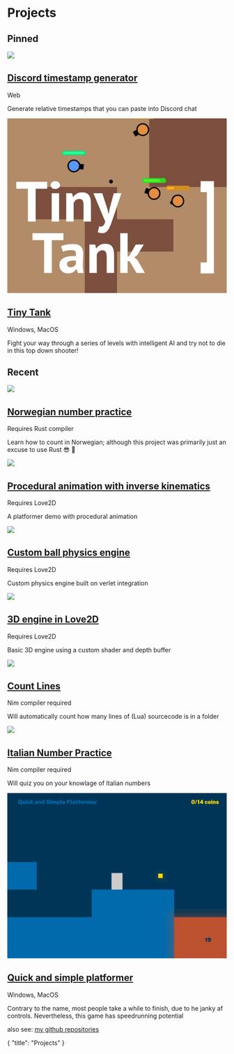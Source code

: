 # Projects

## Pinned 

<div class=largeLink>
	<a href="https://discordtimestampgenerator.netlify.app/">
		<img src="https://cdn.discordapp.com/attachments/577832597686583310/918749004714639400/Screen_Shot_2021-12-10_at_14.20.21.png">
	</a>
	<div>
		<a href="https://discordtimestampgenerator.netlify.app/">
			<h2>Discord timestamp generator <span class="fas fa-external-link-alt"></h2>
		</a>
		<span class="tag">Web</span>
		<p>Generate relative timestamps that you can paste into Discord chat</p>
	</div>
</div>
<p></p>
<div class=largeLink>
	<a href="https://dot32.itch.io/tiny-tank">
		<img src="/projects/tinytankthumb.png">
	</a>
	<div>
		<a href="https://dot32.itch.io/tiny-tank">
			<h2>Tiny Tank <span class="fas fa-external-link-alt"></h2>
		</a>
		<span class="tag">Windows, MacOS</span>
		<p>Fight your way through a series of levels with intelligent AI and try not to die in this top down shooter!</p>
	</div>
</div>
<p></p>
<!-- <hr> -->

## Recent

<div class=largeLink>
	<a href="https://github.com/Dot32IsCool/norwegian-numbers">
		<img src="https://cdn.discordapp.com/attachments/577832597686583310/918064935395807273/Screen_Shot_2021-12-08_at_17.02.01.png">
	</a>
	<div> 
		<a href="https://github.com/Dot32IsCool/norwegian-numbers">
			<h2>Norwegian number practice <span class="fas fa-external-link-alt"></h2>
		</a>
		<span class="tag">Requires Rust compiler</span>
		<p>Learn how to count in Norwegian; although this project was primarily just an excuse to use Rust 😎 🦀</p>
	</div>
</div>
<p></p>
<div class=largeLink>
	<a href="https://github.com/Dot32IsCool/platformer">
		<img src="https://cdn.discordapp.com/attachments/577832597686583310/917718774134763520/Screen_Shot_2021-12-07_at_18.06.27.png">
	</a>
	<div> 
		<a href="https://github.com/Dot32IsCool/platformer">
			<h2>Procedural animation with inverse kinematics <span class="fas fa-external-link-alt"></h2>
		</a>
		<span class="tag">Requires Love2D</span>
		<p>A platformer demo with procedural animation</p>
	</div>
</div>
<p></p>
<div class=largeLink>
	<a href="https://github.com/Dot32IsCool/ball-physics-engine">
		<img src="https://cdn.discordapp.com/attachments/577832597686583310/906352104111734784/Screen_Shot_2021-11-06_at_9.19.19_am.png">
	</a>
	<div> 
		<a href="https://github.com/Dot32IsCool/ball-physics-engine">
			<h2>Custom ball physics engine <span class="fas fa-external-link-alt"></h2>
		</a>
		<span class="tag">Requires Love2D</span>
		<p>Custom physics engine built on verlet integration</p>
	</div>
</div>
<p></p>
<div class=largeLink>
	<a href="https://github.com/Dot32IsCool/3D-in-love2D">
		<img src="https://user-images.githubusercontent.com/61964090/127146335-16ba2a76-f36b-4096-8545-b18322c615cc.png">
	</a>
	<div>
		<a href="https://github.com/Dot32IsCool/3D-in-love2D">
			<h2>3D engine in Love2D <span class="fas fa-external-link-alt"></h2>
		</a>
		<span class="tag">Requires Love2D</span>
		<p>Basic 3D engine using a custom shader and depth buffer</p>
	</div>
</div>
<p></p>
<div class=largeLink>
	<a href="https://github.com/Dot32IsCool/count-lines">
		<img src="https://user-images.githubusercontent.com/61964090/123012218-7696b000-d3f4-11eb-8555-2cbff6a57586.png">
	</a>
	<div>
		<a href="https://github.com/Dot32IsCool/count-lines">
			<h2>Count Lines <span class="fas fa-external-link-alt"></h2>
		</a>
		<span class="tag">Nim compiler required</span>
		<p>Will automatically count how many lines of (Lua) sourcecode is in a folder</p>
	</div>
</div>
<p></p>
<div class=largeLink>
	<a href="https://github.com/Dot32IsCool/italian-numbers">
		<img src="https://user-images.githubusercontent.com/61964090/123534049-b2ab7700-d74c-11eb-8888-3e9799c9cb45.png">
	</a>
	<div>
		<a href="https://github.com/Dot32IsCool/italian-numbers">
			<h2>Italian Number Practice <span class="fas fa-external-link-alt"></h2>
		</a>
		<span class="tag">Nim compiler required</span>
		<p>Will quiz you on your knowlage of Italian numbers</p>
	</div>
</div>
<p></p>
<div class=largeLink>
	<a href="https://github.com/Dot32IsCool/QuickAndSimplePlatformer-Game">
		<img src="/projects/q&spthumb.png">
	</a>
	<div>
		<a href="https://github.com/Dot32IsCool/QuickAndSimplePlatformer-Game">
			<h2>Quick and simple platformer <span class="fas fa-external-link-alt"></h2>
		</a>
		<span class="tag">Windows, MacOS</span>
		<p>Contrary to the name, most people take a while to finish, due to he janky af controls. Nevertheless, this game has speedrunning potential</p>
	</div>
</div>

also see: [my github repositories](https://github.com/Dot32IsCool?tab=repositories)

<div id="json">
  {
    "title": "Projects"
  }
</div>
